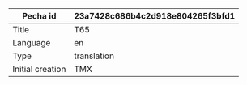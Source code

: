 |Pecha id | 23a7428c686b4c2d918e804265f3bfd1
| --- | --- 
|Title | T65 
|Language | en
|Type | translation
|Initial creation | TMX